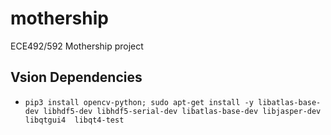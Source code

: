 # mothership
ECE492/592 Mothership project

## Vsion Dependencies
- `pip3 install opencv-python; sudo apt-get install -y libatlas-base-dev libhdf5-dev libhdf5-serial-dev libatlas-base-dev libjasper-dev  libqtgui4  libqt4-test`
